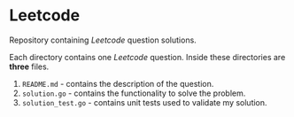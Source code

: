 # Leetcode

Repository containing *Leetcode* question solutions.

Each directory contains one *Leetcode* question. Inside these directories are **three** files.

1. `README.md` - contains the description of the question.
2. `solution.go` - contains the functionality to solve the problem. 
3. `solution_test.go` - contains unit tests used to validate my solution.
